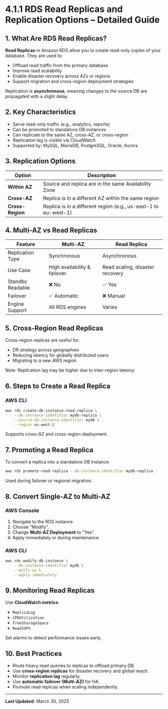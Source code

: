
# 4.1.1 RDS Read Replicas and Replication Options – Detailed Guide

## 1. What Are RDS Read Replicas?
**Read Replicas** in Amazon RDS allow you to create read-only copies of your database. They are used to:
- Offload read traffic from the primary database
- Improve read scalability
- Enable disaster recovery across AZs or regions
- Support migration and cross-region deployment strategies

Replication is **asynchronous**, meaning changes to the source DB are propagated with a slight delay.

## 2. Key Characteristics
- Serve read-only traffic (e.g., analytics, reports)
- Can be promoted to standalone DB instances
- Can replicate to the same AZ, cross-AZ, or cross-region
- Replication lag is visible via CloudWatch
- Supported by: MySQL, MariaDB, PostgreSQL, Oracle, Aurora

## 3. Replication Options

| Option            | Description                                                       |
|------------------|-------------------------------------------------------------------|
| **Within AZ**     | Source and replica are in the same Availability Zone              |
| **Cross-AZ**      | Replica is in a different AZ within the same region               |
| **Cross-Region**  | Replica is in a different region (e.g., us-east-1 to eu-west-1)   |

## 4. Multi-AZ vs Read Replicas

| Feature              | Multi-AZ                          | Read Replica                        |
|----------------------|-----------------------------------|-------------------------------------|
| Replication Type     | Synchronous                       | Asynchronous                        |
| Use Case             | High availability & failover      | Read scaling, disaster recovery     |
| Standby Readable     | ❌ No                             | ✅ Yes                               |
| Failover             | ✅ Automatic                       | ❌ Manual                            |
| Engine Support       | All RDS engines                   | Varies                              |

## 5. Cross-Region Read Replicas
Cross-region replicas are useful for:
- DR strategy across geographies
- Reducing latency for globally distributed users
- Migrating to a new AWS region

Note: Replication lag may be higher due to inter-region latency.

## 6. Steps to Create a Read Replica

### AWS CLI
```bash
aws rds create-db-instance-read-replica \
    --db-instance-identifier mydb-replica \
    --source-db-instance-identifier mydb \
    --region us-west-2
```

Supports cross-AZ and cross-region deployment.

## 7. Promoting a Read Replica
To convert a replica into a standalone DB instance:

```bash
aws rds promote-read-replica --db-instance-identifier mydb-replica
```

Used during failover or regional migration.

## 8. Convert Single-AZ to Multi-AZ

### AWS Console
1. Navigate to the RDS instance.
2. Choose “Modify”.
3. Change **Multi-AZ Deployment** to "Yes".
4. Apply immediately or during maintenance.

### AWS CLI
```bash
aws rds modify-db-instance \
    --db-instance-identifier mydb \
    --multi-az \
    --apply-immediately
```

## 9. Monitoring Read Replicas

Use **CloudWatch metrics**:
- `ReplicaLag`
- `CPUUtilization`
- `FreeStorageSpace`
- `ReadIOPS`

Set alarms to detect performance issues early.

## 10. Best Practices
- Route heavy read queries to replicas to offload primary DB.
- Use **cross-region replicas** for disaster recovery and global reach.
- Monitor **replication lag** regularly.
- Use **automatic failover (Multi-AZ)** for HA.
- Promote read replicas when scaling independently.

---

**Last Updated:** March 30, 2025
